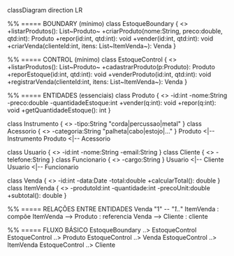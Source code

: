 classDiagram
direction LR

%% ===== BOUNDARY (mínimo)
class EstoqueBoundary {
  <<Boundary>>
  +listarProdutos(): List~Produto~
  +criarProduto(nome:String, preco:double, qtd:int): Produto
  +repor(id:int, qtd:int): void
  +vender(id:int, qtd:int): void
  +criarVenda(clienteId:int, itens: List~ItemVenda~): Venda
}

%% ===== CONTROL (mínimo)
class EstoqueControl {
  <<Control>>
  +listarProdutos(): List~Produto~
  +cadastrarProduto(p:Produto): Produto
  +reporEstoque(id:int, qtd:int): void
  +venderProduto(id:int, qtd:int): void
  +registrarVenda(clienteId:int, itens: List~ItemVenda~): Venda
}

%% ===== ENTIDADES (essenciais)
class Produto {
  <<Entity>>
  -id:int
  -nome:String
  -preco:double
  -quantidadeEstoque:int
  +vender(q:int): void
  +repor(q:int): void
  +getQuantidadeEstoque(): int
}

class Instrumento {
  <<Entity>>
  -tipo:String  "corda|percussao|metal"
}
class Acessorio {
  <<Entity>>
  -categoria:String  "palheta|cabo|estojo|..."
}
Produto <|-- Instrumento
Produto <|-- Acessorio

class Usuario {
  <<Entity>>
  -id:int
  -nome:String
  -email:String
}
class Cliente {
  <<Entity>>
  -telefone:String
}
class Funcionario {
  <<Entity>>
  -cargo:String
}
Usuario <|-- Cliente
Usuario <|-- Funcionario

class Venda {
  <<Entity>>
  -id:int
  -data:Date
  -total:double
  +calcularTotal(): double
}
class ItemVenda {
  <<Entity>>
  -produtoId:int
  -quantidade:int
  -precoUnit:double
  +subtotal(): double
}

%% ===== RELAÇÕES ENTRE ENTIDADES
Venda "1" *-- "1..*" ItemVenda : compõe
ItemVenda --> Produto : referencia
Venda --> Cliente : cliente

%% ===== FLUXO BÁSICO
EstoqueBoundary ..> EstoqueControl
EstoqueControl ..> Produto
EstoqueControl ..> Venda
EstoqueControl ..> ItemVenda
EstoqueControl ..> Cliente
